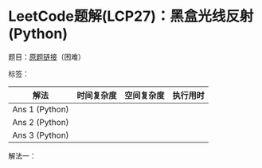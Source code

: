 # LeetCode题解(LCP27)：黑盒光线反射(Python)

题目：[原题链接](https://leetcode-cn.com/problems/IQvJ9i/)（困难）

标签：

| 解法           | 时间复杂度 | 空间复杂度 | 执行用时 |
| -------------- | ---------- | ---------- | -------- |
| Ans 1 (Python) |            |            |          |
| Ans 2 (Python) |            |            |          |
| Ans 3 (Python) |            |            |          |

解法一：

